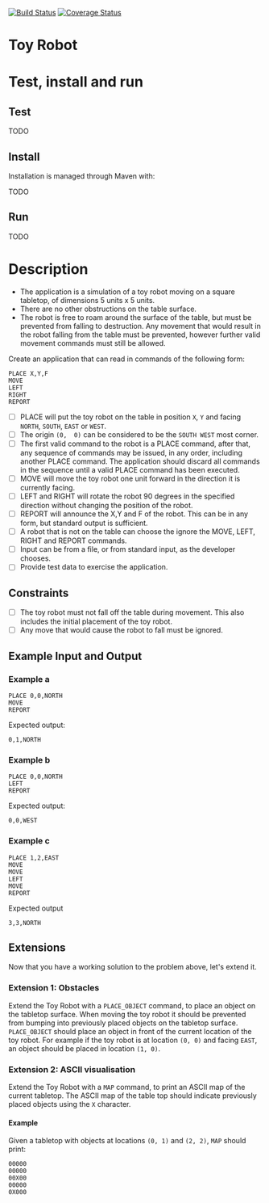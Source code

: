 [![Build Status](https://travis-ci.org/Kalimaha/toyrobot-go.svg?branch=master)](https://travis-ci.org/Kalimaha/toyrobot-go)
[![Coverage Status](https://coveralls.io/repos/github/Kalimaha/toyrobot-go/badge.svg?branch=setup-travis)](https://coveralls.io/github/Kalimaha/toyrobot-go?branch=setup-travis)

# Toy Robot

# Test, install and run

## Test

TODO

## Install

Installation is managed through Maven with:

TODO

## Run

TODO

# Description

- The application is a simulation of a toy robot moving on a square tabletop, of dimensions 5 units x 5 units.
- There are no other obstructions on the table surface.
- The robot is free to roam around the surface of the table, but must be prevented from falling to destruction. Any movement that would result in the robot falling from the table must be prevented, however further valid movement commands must still be allowed.

Create an application that can read in commands of the following form:

```
PLACE X,Y,F
MOVE
LEFT
RIGHT
REPORT
```

- [ ] PLACE will put the toy robot on the table in position `X`, `Y` and facing `NORTH`, `SOUTH`, `EAST` or `WEST`.
- [ ] The origin `(0,  0)` can be considered to be the `SOUTH WEST` most corner.
- [ ] The first valid command to the robot is a PLACE command, after that, any sequence of commands may be issued, in any order, including another PLACE command. The application should discard all commands in the sequence until a valid PLACE command has been executed.
- [ ] MOVE will move the toy robot one unit forward in the direction it is currently facing.
- [ ] LEFT and RIGHT will rotate the robot 90 degrees in the specified direction without changing the position of the robot.
- [ ] REPORT will announce the X,Y and F of the robot. This can be in any form, but standard output is sufficient.
- [ ] A robot that is not on the table can choose the ignore the MOVE, LEFT, RIGHT and REPORT commands.
- [ ] Input can be from a file, or from standard input, as the developer chooses.
- [ ] Provide test data to exercise the application.

## Constraints

- [ ] The toy robot must not fall off the table during movement. This also includes the initial placement of the toy robot.
- [ ] Any move that would cause the robot to fall must be ignored.

## Example Input and Output

### Example a

```
PLACE 0,0,NORTH
MOVE
REPORT
```

Expected output:

```
0,1,NORTH
```

### Example b

```
PLACE 0,0,NORTH
LEFT
REPORT
```

Expected output:

```
0,0,WEST
```

### Example c

```
PLACE 1,2,EAST
MOVE
MOVE
LEFT
MOVE
REPORT
```

Expected output

```
3,3,NORTH
```

## Extensions

Now that you have a working solution to the problem above, let's extend it.

### Extension 1: Obstacles

Extend the Toy Robot with a `PLACE_OBJECT` command, to place an object on the tabletop surface. When moving the toy robot it should be prevented from bumping into previously placed objects on the tabletop surface. `PLACE_OBJECT` should place an object in front of the current location of the toy robot. For example if the toy robot is at location `(0, 0)` and facing `EAST`, an object should be placed in location `(1, 0)`.

### Extension 2: ASCII visualisation

Extend the Toy Robot with a `MAP` command, to print an ASCII map of the current tabletop. The ASCII map of the table top should indicate previously placed objects using the `X` character.

#### Example

Given a tabletop with objects at locations `(0, 1)` and `(2, 2)`, `MAP` should print:

```
00000
00000
00X00
00000
0X000
```
